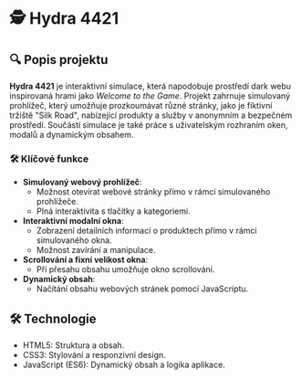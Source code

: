 # 🕵️ Hydra 4421

## 🔍 Popis projektu

**Hydra 4421** je interaktivní simulace, která napodobuje prostředí dark webu inspirovaná hrami jako *Welcome to the Game*. Projekt zahrnuje simulovaný prohlížeč, který umožňuje prozkoumávat různé stránky, jako je fiktivní tržiště "Silk Road", nabízející produkty a služby v anonymním a bezpečném prostředí. Součástí simulace je také práce s uživatelským rozhraním oken, modalů a dynamickým obsahem.

### 🛠️ Klíčové funkce
- **Simulovaný webový prohlížeč**:
  - Možnost otevírat webové stránky přímo v rámci simulovaného prohlížeče.
  - Plná interaktivita s tlačítky a kategoriemi.
- **Interaktivní modalní okna**:
  - Zobrazení detailních informací o produktech přímo v rámci simulovaného okna.
  - Možnost zavírání a manipulace.
- **Scrollování a fixní velikost okna**:
  - Při přesahu obsahu umožňuje okno scrollování.
- **Dynamický obsah**:
  - Načítání obsahu webových stránek pomocí JavaScriptu.

## 🛠️ Technologie
- HTML5: Struktura a obsah.
- CSS3: Stylování a responzivní design.
- JavaScript (ES6): Dynamický obsah a logika aplikace.
